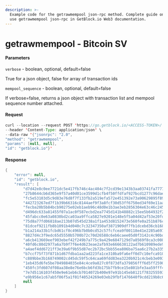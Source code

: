 ```yaml
---
description: >-
  Example code for the getrawmempool json-rpc method. Сomplete guide on how to
  use getrawmempool json-rpc in GetBlock.io Web3 documentation.
---
```


# getrawmempool - Bitcoin SV

#### Parameters

`verbose` - boolean, optional, default=false

True for a json object, false for array of transaction ids

`mempool_sequence` - boolean, optional, default=false

If verbose=false, returns a json object with transaction list and mempool sequence number attached.

#### Request

```java
curl --location --request POST 'https://go.getblock.io/<ACCESS-TOKEN>/' \
--header 'Content-Type: application/json' \ 
--data-raw '{"jsonrpc": "2.0",
"method": "getrawmempool",
"params": [null, null],
"id": "getblock.io"}'
```

#### Response

```java
{
    "error": null,
    "id": "getblock.io",
    "result": [
        "d7d42e8c0ee7721dc5e417fb746c4ac404c7f2cd39e1343b3aa03741fa777782",
        "27b8644cb6d365e9f57a40d01ce3599d1cfb4f50ffdfaf927bcd1277c96dae12",
        "fc5e53103d5c9d83e76d8f7f133fb2a519efa572e451392e73a90629895f89f3",
        "442723267ed7f1b39b66316c8144aef9f3a8fcf30d53ff6750ed34f69e11aa9a",
        "fecba20b5b84bcb90275e02eb1aeb96c48d0e1b3ae3eb2856304e63c46c2459e",
        "d496dc633a81455f07a1ac0f587ecbd2ea7745d141b48882c15ee5b64932f260",
        "45fabcc0e63a0830bd2ca03aa9ffca5827e9201e148e5f5a04d42af53e20fdda",
        "75d8a77fd06818ae213b07d545d238a1f1a453d8152473e560fe0a251b876c04",
        "81dcef9211fb8b1091b4d040c7c32347350af3871909df7fb1dcebd36cb16820",
        "b1a214a33b1fcbd61cf0c496b7b0b0cd52c57fcfcea9f00118e41e2285a6973a",
        "8827d4c3f9edc65d5550b5700b72c70d26588c6eb6caee05d0f3142c4c90bdcd",
        "a6cb413669eef903ebef42f249b7a775c9a429e6847129d7a8569f8ca3c00856",
        "40fd6c80d2977a6a7b9f7f6e4d623eae2afb93e666638122ad7b610989ede995",
        "a4aef4dd6721ff3e39a6f9b55d87ec2b72bc5bb55ea806ba75aa6c27b2a335df",
        "b7ccf75f73f871b1d67fdba1aa2ad223fa1ce310ba9fa6eff0d7c10efca9104b",
        "c889bbe3b168749002cd45dc59f5c64caa69fdd83ea3220b921c4cbeb3e09323",
        "1eb435d6fe5be7049884035e84c4ce9a827c0f873dfa379856fff6d5ff2590b4",
        "450fc3fd607df08aa38e8e76e6bcb6fd3b175b7fb9ce15e801bfe3aa59fff47f",
        "7e7d5116103f450e9e61eb6cb7014072b400e97e91b145eb8121f7832555937c",
        "e9b956e1c67ab5f06f5a1f01f40524269e03eb29fbf1476640f9cdd219b8c629",
        null
    ]
}
```
